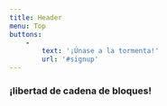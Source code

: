 ```yaml
---
title: Header
menu: Top
buttons:
    -
        text: '¡Únase a la tormenta!'
        url: '#signup'
---
```


<h3 class="header-font">¡libertad de cadena de bloques!</h3>
